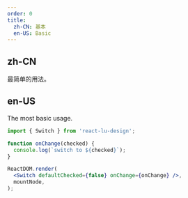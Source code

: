 ```yaml
---
order: 0
title:
  zh-CN: 基本
  en-US: Basic
---
```


## zh-CN

最简单的用法。

## en-US

The most basic usage.

````jsx
import { Switch } from 'react-lu-design';

function onChange(checked) {
  console.log(`switch to ${checked}`);
}

ReactDOM.render(
  <Switch defaultChecked={false} onChange={onChange} />,
  mountNode,
);
````

<style>
.lud-switch {
  margin-bottom: 8px;
}
<style>
